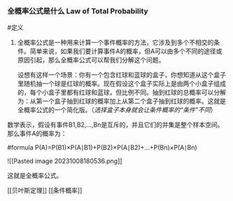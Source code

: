 
### 全概率公式是什么 Law of Total Probability

#定义 
1. 全概率公式是一种用来计算一个事件概率的方法，它涉及到多个不相交的条件。简单来说，如果我们要计算事件A的概率，但A可以由多个不同的途径或原因引起，那么全概率公式可以帮我们分解这个问题。
    
    设想有这样一个场景：你有一个包含红球和蓝球的盒子，你想知道从这个盒子里随机抽一个球是红球的概率。现在假设这个盒子实际上是由两个小盒子组成的，每个小盒子里都有红球和蓝球，但比例不同。抽到红球的总概率可以分解为：从第一个盒子抽到红球的概率加上从第二个盒子抽到红球的概率。这就是全概率公式的一个简化版。（*选择盒子本身就会让条件概率的“条件”不同*）
    

数学表示，假设有事件B1​,B2​,...,Bn​是互斥的，并且它们的并集是整个样本空间。那么事件A的概率为：

#formula
P(A)=P(B1​)×P(A∣B1​)+P(B2​)×P(A∣B2​)+...+P(Bn​)×P(A∣Bn​)

![[Pasted image 20231008180536.png]]


这就是全概率公式。


[[贝叶斯定理]]
[[条件概率]]
